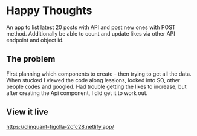 # Happy Thoughts

An app to list latest 20 posts with API and post new ones with POST method. 
Additionally be able to count and update likes via other API endpoint and object id.

## The problem

First planning which components to create - then trying to get all the data. When stucked I viewed the code along lessions, looked into SO, other people codes and googled. Had trouble getting the likes to increase, but after creating the Api component, I did get it to work out. 

## View it live

https://clinquant-figolla-2cfc28.netlify.app/

